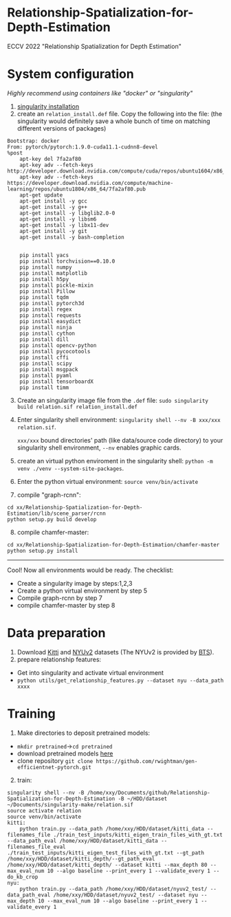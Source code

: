 # Relationship-Spatialization-for-Depth-Estimation
ECCV 2022 "Relationship Spatialization for Depth Estimation"

# System configuration
*Highly recommend using containers like "docker" or "singularity"*
1. [singularity installation](https://docs.sylabs.io/guides/3.0/user-guide/installation.html)
2. create an `relation_install.def` file. Copy the following into the file: (the singularity would definitely save a whole bunch of time on matching different versions of packages)
```
Bootstrap: docker
From: pytorch/pytorch:1.9.0-cuda11.1-cudnn8-devel
%post
    apt-key del 7fa2af80
    apt-key adv --fetch-keys http://developer.download.nvidia.com/compute/cuda/repos/ubuntu1604/x86_64/3bf863cc.pub
    apt-key adv --fetch-keys https://developer.download.nvidia.com/compute/machine-learning/repos/ubuntu1804/x86_64/7fa2af80.pub
    apt-get update
    apt-get install -y gcc
    apt-get install -y g++
    apt-get install -y libglib2.0-0
    apt-get install -y libsm6
    apt-get install -y libx11-dev
    apt-get install -y git
    apt-get install -y bash-completion


    pip install yacs
    pip install torchvision==0.10.0
    pip install numpy
    pip install matplotlib
    pip install h5py
    pip install pickle-mixin
    pip install Pillow
    pip install tqdm
    pip install pytorch3d
    pip install regex
    pip install requests
    pip install easydict
    pip install ninja
    pip install cython
    pip install dill
    pip install opencv-python
    pip install pycocotools
    pip install cffi
    pip install scipy
    pip install msgpack
    pip install pyaml
    pip install tensorboardX
    pip install timm
```
3. Create an singularity image file from the `.def` file: `sudo singularity build relation.sif relation_install.def`
4. Enter singularity shell environment: `singularity shell --nv -B xxx/xxx relation.sif`. 
    
    `xxx/xxx` bound directories' path (like data/source code directory) to your singularity shell environment, `--nv` enables graphic cards.
5. create an virtual python enviroment in the singularity shell: `python -m venv ./venv --system-site-packages`.
6. Enter the python virtual environment: `source venv/bin/activate` 
7. compile "graph-rcnn":
```
cd xx/Relationship-Spatialization-for-Depth-Estimation/lib/scene_parser/rcnn
python setup.py build develop
```
8. compile chamfer-master:
```
cd xx/Relationship-Spatialization-for-Depth-Estimation/chamfer-master
python setup.py install
```
------
Cool! Now all environments would be ready. The checklist:
- Create a singularity image by steps:1,2,3
- Create a python virtual environment by step 5
- Compile graph-rcnn by step 7
- compile chamfer-master by step 8

# Data preparation
1. Download [Kitti](http://www.cvlibs.net/datasets/kitti/raw_data.php) and [NYUv2](https://drive.google.com/file/d/1AysroWpfISmm-yRFGBgFTrLy6FjQwvwP/view?usp=sharing) datasets (The NYUv2 is provided by [BTS](https://github.com/cleinc/bts/tree/master/pytorch)).
2. prepare relationship features: 
- Get into singularity and activate virtual environment
- `python utils/get_relationship_features.py --dataset nyu --data_path xxxx`

# Training

1. Make directories to deposit pretrained models: 
- `mkdir pretrained`->`cd pretrained`
- download pretrained models [here]()
- clone repository `git clone https://github.com/rwightman/gen-efficientnet-pytorch.git`

2. train:
```
singularity shell --nv -B /home/xxy/Documents/github/Relationship-Spatialization-for-Depth-Estimation -B ~/HDD/dataset ~/Documents/singularity-make/relation.sif
source activate relation
source venv/bin/activate
kitti:
    python train.py --data_path /home/xxy/HDD/dataset/kitti_data --filenames_file ./train_test_inputs/kitti_eigen_train_files_with_gt.txt --data_path_eval /home/xxy/HDD/dataset/kitti_data --filenames_file_eval ./train_test_inputs/kitti_eigen_test_files_with_gt.txt --gt_path /home/xxy/HDD/dataset/kitti_depth/--gt_path_eval /home/xxy/HDD/dataset/kitti_depth/ --dataset kitti --max_depth 80 --max_eval_num 10 --algo baseline --print_every 1 --validate_every 1 --do_kb_crop
nyu:
    python train.py --data_path /home/xxy/HDD/dataset/nyuv2_test/ --data_path_eval /home/xxy/HDD/dataset/nyuv2_test/ --dataset nyu --max_depth 10 --max_eval_num 10 --algo baseline --print_every 1 --validate_every 1
```
